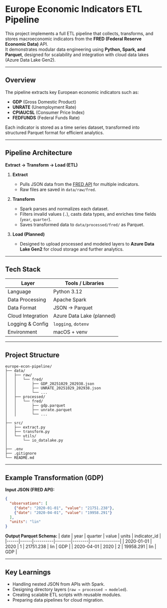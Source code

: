 # Europe Economic Indicators ETL Pipeline

This project implements a full ETL pipeline that collects, transforms, and stores macroeconomic indicators from the **FRED (Federal Reserve Economic Data)** API.  
It demonstrates modular data engineering using **Python, Spark, and Parquet**, designed for scalability and integration with cloud data lakes (Azure Data Lake Gen2).

---

## Overview

The pipeline extracts key European economic indicators such as:
- **GDP** (Gross Domestic Product)
- **UNRATE** (Unemployment Rate)
- **CPIAUCSL** (Consumer Price Index)
- **FEDFUNDS** (Federal Funds Rate)

Each indicator is stored as a time series dataset, transformed into structured Parquet format for efficient analytics.

---

## Pipeline Architecture

**Extract → Transform → Load (ETL)**

1. **Extract**  
   - Pulls JSON data from the [FRED API](https://fred.stlouisfed.org/docs/api/fred/) for multiple indicators.  
   - Raw files are saved in `data/raw/fred`.

2. **Transform**  
   - Spark parses and normalizes each dataset.  
   - Filters invalid values (`.`), casts data types, and enriches time fields (`year`, `quarter`).  
   - Saves transformed data to `data/processed/fred/` as Parquet.

3. **Load (Planned)**  
   - Designed to upload processed and modeled layers to **Azure Data Lake Gen2** for cloud storage and further analytics.

---

## Tech Stack

| Layer | Tools / Libraries |
|-------|-------------------|
| Language | Python 3.12 |
| Data Processing | Apache Spark |
| Data Format | JSON → Parquet |
| Cloud Integration | Azure Data Lake (planned) |
| Logging & Config | `logging`, `dotenv` |
| Environment | macOS + venv |

---

##  Project Structure

```
europe-econ-pipeline/
├── data/
│   ├── raw/
│   │   └── fred/
│   │       ├── GDP_20251029_202938.json
│   │       ├── UNRATE_20251029_202938.json
│   │       └── ...
│   ├── processed/
│   │   └── fred/
│   │       ├── gdp.parquet
│   │       ├── unrate.parquet
│   │       └── ...
│
├── src/
│   ├── extract.py
│   ├── transform.py
│   └── utils/
│       └── io_datalake.py
│
├── .env
├── .gitignore
└── README.md
```

---

## Example Transformation (GDP)

**Input JSON (FRED API):**
```json
{
  "observations": [
    {"date": "2020-01-01", "value": "21751.238"},
    {"date": "2020-04-01", "value": "19958.291"}
  ],
  "units": "lin"
}
```

**Output Parquet Schema:**
| date | year | quarter | value | units | indicator_id |
|------|------|----------|--------|--------|---------------|
| 2020-01-01 | 2020 | 1 | 21751.238 | lin | GDP |
| 2020-04-01 | 2020 | 2 | 19958.291 | lin | GDP |

---

## Key Learnings

- Handling nested JSON from APIs with Spark.  
- Designing directory layers (`raw → processed → modeled`).  
- Creating scalable ETL scripts with reusable modules.  
- Preparing data pipelines for cloud migration.
